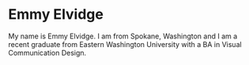 #  Emmy Elvidge

My name is Emmy Elvidge. I am from Spokane, Washington and I am a recent graduate from Eastern Washington University with a BA in Visual Communication Design.
